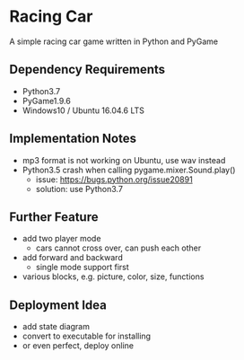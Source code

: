 # Racing Car
A simple racing car game written in Python and PyGame

## Dependency Requirements
- Python3.7
- PyGame1.9.6
- Windows10 / Ubuntu 16.04.6 LTS

## Implementation Notes
- mp3 format is not working on Ubuntu, use wav instead
- Python3.5 crash when calling pygame.mixer.Sound.play()
    - issue: https://bugs.python.org/issue20891
    - solution: use Python3.7

## Further Feature
- add two player mode
    - cars cannot cross over, can push each other
- add forward and backward
    - single mode support first
- various blocks, e.g. picture, color, size, functions

## Deployment Idea
- add state diagram
- convert to executable for installing
- or even perfect, deploy online
